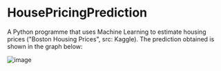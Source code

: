 # HousePricingPrediction

A Python programme that uses Machine Learning to estimate housing prices ("Boston Housing Prices", src: Kaggle).
The prediction obtained is shown in the graph below:

![image](https://user-images.githubusercontent.com/81415318/126466067-fd9df00a-3e3d-40df-93f4-6ec5b61fb1a6.png)

